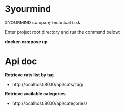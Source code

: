 # 3yourmind
3YOURMIND company technical task

Enter project root directory and run the command below:

<b>docker-compose up</b>


# Api doc

<b>Retrieve cats list by tag</b>
  - http://localhost:8000/api/cats/:tag/

<b>Retrieve available categories</b>
  - http://localhost:8000/api/categories/
